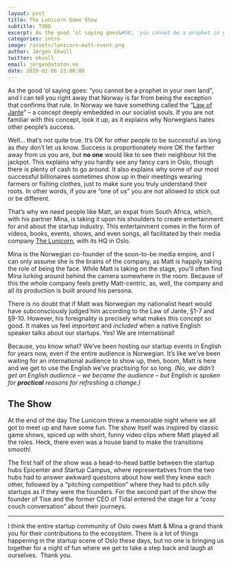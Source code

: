 ```yaml
---
layout: post
title: The Lunicorn Game Show
subtitle: TODO
excerpt: As the good ‘ol saying goes&#58; 'you cannot be a prophet in your own land', and I can tell you right away that Norway is far from being the exception that confirms that rule. In Norway we have something called the 'Law of Jante' – a concept deeply embedded in our socialist souls. If you are not familiar with this concept, look it up, as it explains why Norwegians hates other people’s success.<br/><br/>That’s why we need people like Matt, an expat from South Africa, which, with his partner Mina, is taking it upon his shoulders to create entertainment for and about the startup industry. This entertainment comes in the form of videos, books, events, shows, and even songs, all facilitated by their media company The Lunicorn, with its HQ in Oslo.
categories: intro
image: /assets/lunicorn-matt-event.png
author: Jørgen Ekvoll
twitter: ekvoll
email: jorgen@ataton.no
date: 2020-02-06 23:00:00
---
```

As the good ‘ol saying goes: “you cannot be a prophet in your own land”, and I can tell you right away that Norway is far from being the exception that confirms that rule. In Norway we have something called the “<a href="https://en.wikipedia.org/wiki/Law_of_Jante" target="_blank">Law of Jante</a>” – a concept deeply embedded in our socialist souls. If you are not familiar with this concept, look it up, as it explains why Norwegians hates other people’s success.

Well… that’s not quite true. It’s OK for other people to be successful as long as _they_ don’t let us know. Success is proportionately more OK the farther away from us you are, but **no one** would like to see their neighbour hit the jackpot. This explains why you hardly see any fancy cars in Oslo, though there is plenty of cash to go around. It also explains why some of our most successful billionaires sometimes show up in their meetings wearing farmers or fishing clothes, just to make sure you truly understand their roots. In other words, if you are “one of us” you are not allowed to stick out or be different.

That’s why we need people like Matt, an expat from South Africa, which, with his partner Mina, is taking it upon his shoulders to create entertainment for and about the startup industry. This entertainment comes in the form of videos, books, events, shows, and even songs, all facilitated by their media company <a href="https://www.thelunicorn.com/" target="_blank">The Lunicorn</a>, with its HQ in Oslo.

Mina is the Norwegian co-founder of the soon-to-be media empire, and I can only assume she is the brains of the company, as Matt is happily taking the role of being the face. While Matt is taking on the stage, you’ll often find Mina lurking around behind the camera somewhere in the room. Because of this the whole company feels pretty Matt-centric, as, well, the company and all its production is built around his persona.

There is no doubt that if Matt was Norwegian my nationalist heart would have subconsciously judged him according to the Law of Jante, §1-7 and §9-10. However, his foreignality is precisely what makes this concept so good. It makes us feel _important_ and _included_ when a native English speaker talks about our startups. Yes! We are international!

Because, you know what? We’ve been hosting our startup events in English for years now, even if the entire audience is Norwegian. It’s like we’ve been waiting for an international audience to show up, then, boom, Matt is here and we get to use the English we’ve practising for so long. _(No, we didn’t get an English audience – we became the audience – but English is spoken for **practical** reasons for refreshing a change.)_

## The Show
At the end of the day The Lunicorn threw a memorable night where we all got to meet up and have some fun. The show itself was inspired by classic game shows, spiced up with short, funny video clips where Matt played all the roles. Heck, there even was a house band to make the transitions smooth!

The first half of the show was a head-to-head battle between the startup hubs Epicenter and Startup Campus, where representatives from the two hubs had to answer awkward questions about how well they knew each other, followed by a “pitching competition” where they had to pitch silly startups as if they were the founders. For the second part of the show the founder of Tise and the former CEO of Tidal entered the stage for a “cosy couch conversation” about their journeys.

----

I think the entire startup community of Oslo owes Matt & Mina a grand thank you for their contributions to the ecosystem. There is a lot of things happening in the startup scene of Oslo these days, but no one is bringing us together for a night of fun where we get to take a step back and laugh at ourselves.  Thank you.




